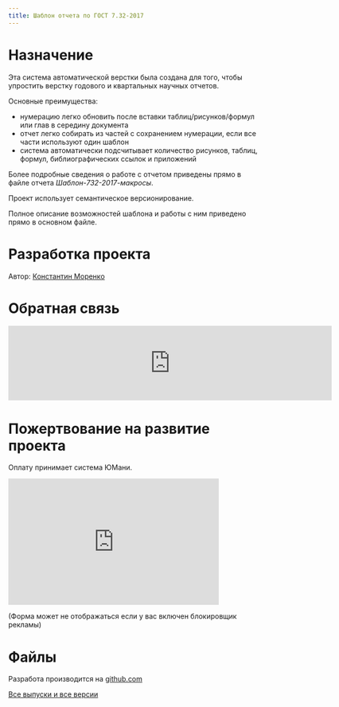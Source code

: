 ```yaml
---
title: Шаблон отчета по ГОСТ 7.32-2017
---
```


<!-- Yandex.Metrika counter -->
<script type="text/javascript" >
   (function(m,e,t,r,i,k,a){m[i]=m[i]||function(){(m[i].a=m[i].a||[]).push(arguments)};
   m[i].l=1*new Date();k=e.createElement(t),a=e.getElementsByTagName(t)[0],k.async=1,k.src=r,a.parentNode.insertBefore(k,a)})
   (window, document, "script", "https://mc.yandex.ru/metrika/tag.js", "ym");

   ym(69954367, "init", {
        clickmap:true,
        trackLinks:true,
        accurateTrackBounce:true
   });
</script>
<noscript><div><img src="https://mc.yandex.ru/watch/69954367" style="position:absolute; left:-9999px;" alt="" /></div></noscript>
<!-- /Yandex.Metrika counter -->

# Назначение

Эта система автоматической верстки была создана для того, чтобы
упростить верстку годового и квартальных научных отчетов.

Основные преимущества:
- нумерацию легко обновить после вставки таблиц/рисунков/формул или глав в
  середину документа
- отчет легко собирать из частей с сохранением нумерации, если все
  части используют один шаблон
- система автоматически подсчитывает количество рисунков, таблиц,
  формул, библиографических ссылок и приложений

Более подробные сведения о работе с отчетом приведены прямо в файле
отчета *Шаблон-732-2017-макросы*.

Проект использует семантическое версионирование.

Полное описание возможностей шаблона и работы с ним приведено прямо в
основном файле.

# Разработка проекта

Автор: [Константин Моренко](http://konstantin-morenko.ru)

# Обратная связь

<script src="https://yastatic.net/q/forms-frontend-ext/_/embed.js"></script><iframe src="https://forms.yandex.ru/u/5d03bf6219621d0da3869577/?iframe=1" frameborder="0" name="ya-form-5d03bf6219621d0da3869577" width="650"></iframe>

# Пожертвование на развитие проекта

Оплату принимает система ЮМани.

<iframe src="https://yoomoney.ru/quickpay/shop-widget?writer=seller&targets=%D0%9F%D0%BE%D0%B6%D0%B5%D1%80%D1%82%D0%B2%D0%BE%D0%B2%D0%B0%D0%BD%D0%B8%D0%B5%20%D0%BD%D0%B0%20%D1%80%D0%B0%D0%B7%D0%B2%D0%B8%D1%82%D0%B8%D0%B5%20%D0%BF%D1%80%D0%BE%D0%B5%D0%BA%D1%82%D0%B0%20report-732-2017&default-sum=100&button-text=14&payment-type-choice=on&mobile-payment-type-choice=on&successURL=&quickpay=shop&account=41001822498476&" width="423" height="254" frameborder="0" allowtransparency="true" scrolling="no"></iframe>

(Форма может не отображаться если у вас включен блокировщик рекламы)

# Файлы

Разработа производится на
[github.com](https://github.com/konstantin-morenko/report-732-2017)

[Все выпуски и все версии](https://github.com/konstantin-morenko/report-732-2017/releases)

